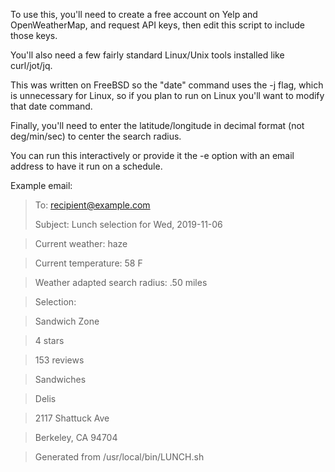 To use this, you'll need to create a free account on Yelp and OpenWeatherMap, and request API keys, then edit this script to include those keys.

You'll also need a few fairly standard Linux/Unix tools installed like curl/jot/jq.

This was written on FreeBSD so the "date" command uses the -j flag, which is unnecessary for Linux, so if you plan to run on Linux you'll want to modify that date command.

Finally, you'll need to enter the latitude/longitude in decimal format (not deg/min/sec) to center the search radius.

You can run this interactively or provide it the -e option with an email address to have it run on a schedule.

Example email:

> To: recipient@example.com
> 
> Subject: Lunch selection for Wed, 2019-11-06

> Current weather: haze

> Current temperature: 58 F

> Weather adapted search radius: .50 miles

>

> Selection:

> Sandwich Zone

> 4 stars

> 153 reviews

> Sandwiches

> Delis

> 2117 Shattuck Ave

> Berkeley, CA 94704

> 

> Generated from /usr/local/bin/LUNCH.sh
